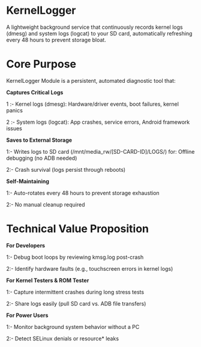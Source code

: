 
# KernelLogger
A lightweight background service that continuously records kernel logs (dmesg) and system logs (logcat) to your SD card, automatically refreshing every 48 hours to prevent storage bloat.

# Core Purpose
KernelLogger Module is a persistent, automated diagnostic tool that:

**Captures Critical Logs**

1 :- Kernel logs (dmesg): Hardware/driver events, boot failures, kernel panics

2 :- System logs (logcat): App crashes, service errors, Android framework issues

**Saves to External Storage**

1:- Writes logs to SD card (/mnt/media_rw/[SD-CARD-ID]/LOGS/) for:
Offline debugging (no ADB needed)

2:- Crash survival (logs persist through reboots)

**Self-Maintaining**

1:- Auto-rotates every 48 hours to prevent storage exhaustion

2:- No manual cleanup required

# Technical Value Proposition

**For Developers**

1:- Debug boot loops by reviewing kmsg.log post-crash

2:- Identify hardware faults (e.g., touchscreen errors in kernel logs)

**For Kernel Testers & ROM Tester**

1:- Capture intermittent crashes during long stress tests

2:- Share logs easily (pull SD card vs. ADB file transfers)

**For Power Users**

1:- Monitor background system behavior without a PC

2:- Detect SELinux denials or resource* leaks
